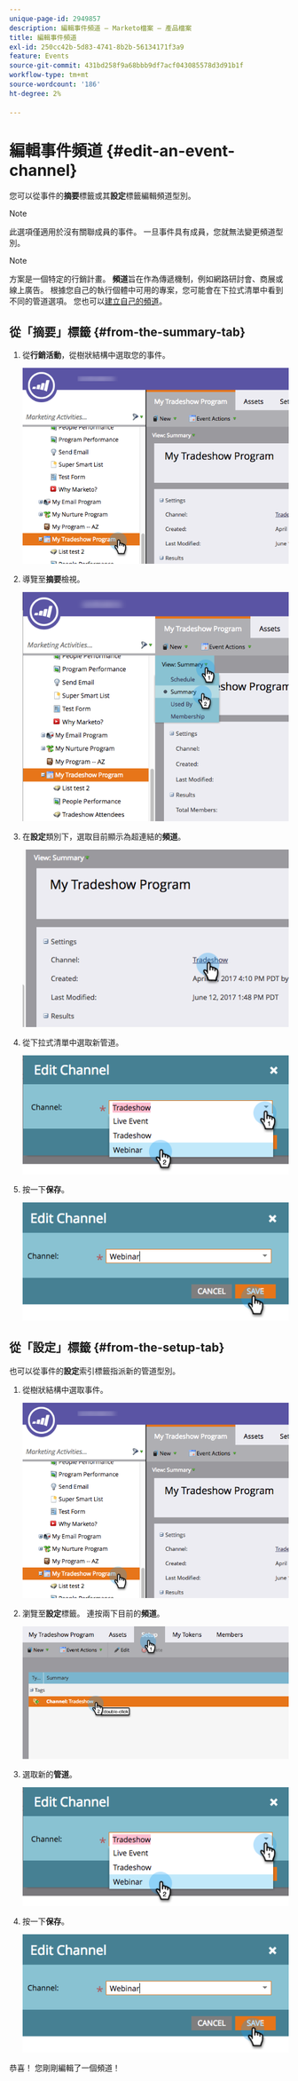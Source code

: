 ```yaml
---
unique-page-id: 2949857
description: 編輯事件頻道 — Marketo檔案 — 產品檔案
title: 編輯事件頻道
exl-id: 250cc42b-5d83-4741-8b2b-56134171f3a9
feature: Events
source-git-commit: 431bd258f9a68bbb9df7acf043085578d3d91b1f
workflow-type: tm+mt
source-wordcount: '186'
ht-degree: 2%

---
```


# 編輯事件頻道 {#edit-an-event-channel}

您可以從事件的&#x200B;**摘要**&#x200B;標籤或其&#x200B;**設定**&#x200B;標籤編輯頻道型別。

>[!NOTE]
>
>此選項僅適用於沒有關聯成員的事件。 一旦事件具有成員，您就無法變更頻道型別。

>[!NOTE]
>
>方案是一個特定的行銷計畫。 **頻道**&#x200B;旨在作為傳遞機制，例如網路研討會、商展或線上廣告。 根據您自己的執行個體中可用的專案，您可能會在下拉式清單中看到不同的管道選項。 您也可以[建立自己的頻道](/help/marketo/product-docs/administration/tags/create-a-program-channel.md)。

## 從「摘要」標籤 {#from-the-summary-tab}

1. 從&#x200B;**行銷活動**，從樹狀結構中選取您的事件。

   ![](assets/eventprogramseelct.png)

1. 導覽至&#x200B;**摘要**&#x200B;檢視。

   ![](assets/eventprogramsummary.png)

1. 在&#x200B;**設定**&#x200B;類別下，選取目前顯示為超連結的&#x200B;**頻道**。

   ![](assets/channeltypeevent.png)

1. 從下拉式清單中選取新管道。

   ![](assets/tradeshowchange.png)

1. 按一下&#x200B;**保存**。

   ![](assets/2017-06-13-09-35-53.png)

## 從「設定」標籤 {#from-the-setup-tab}

也可以從事件的&#x200B;**設定**&#x200B;索引標籤指派新的管道型別。

1. 從樹狀結構中選取事件。

   ![](assets/eventprogramseelct.png)

1. 瀏覽至&#x200B;**設定**&#x200B;標籤。 連按兩下目前的&#x200B;**頻道**。

   ![](assets/setuptabchangechannel.png)

1. 選取新的&#x200B;**管道**。

   ![](assets/tradeshowchange.png)

1. 按一下&#x200B;**保存**。

   ![](assets/2017-06-13-09-35-53.png)

恭喜！ 您剛剛編輯了一個頻道！
